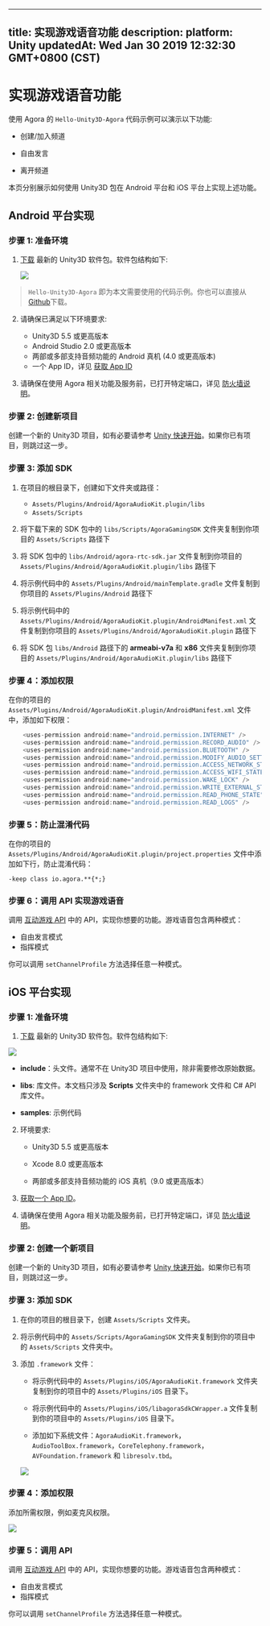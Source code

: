
---
title: 实现游戏语音功能
description: 
platform: Unity
updatedAt: Wed Jan 30 2019 12:32:30 GMT+0800 (CST)
---
# 实现游戏语音功能
使用 Agora 的 `Hello-Unity3D-Agora` 代码示例可以演示以下功能:

-   创建/加入频道

-   自由发言

-   离开频道

本页分别展示如何使用 Unity3D 包在 Android 平台和 iOS 平台上实现上述功能。

## Android 平台实现
### 步骤 1: 准备环境

1.  [下载](https://docs.agora.io/cn/Agora%20Platform/downloads) 最新的 Unity3D 软件包。软件包结构如下:

    ![](https://web-cdn.agora.io/docs-files/1548830935872)

> `Hello-Unity3D-Agora` 即为本文需要使用的代码示例。你也可以直接从 [Github](https://github.com/AgoraIO/Voice-Call-for-Mobile-Gaming/tree/master/Basic-Voice-Call-for-Gaming/Hello-Unity3D-Agora)下载。

2.  请确保已满足以下环境要求:

    -   Unity3D 5.5 或更高版本
    -   Android Studio 2.0 或更高版本
    -   两部或多部支持音频功能的 Android 真机 \(4.0 或更高版本\)
    -   一个 App ID，详见 [获取 App ID](../../cn/Interactive%20Gaming/token.md)

3.  请确保在使用 Agora 相关功能及服务前，已打开特定端口，详见 [防火墙说明](../../cn/Agora%20Platform/firewall.md)。


### 步骤 2: 创建新项目

创建一个新的 Unity3D 项目，如有必要请参考 [Unity 快速开始](https://docs.unity3d.com/2018.2/Documentation/Manual/GettingStarted.html)。如果你已有项目，则跳过这一步。


### 步骤 3: 添加 SDK

1. 在项目的根目录下，创建如下文件夹或路径：

	- `Assets/Plugins/Android/AgoraAudioKit.plugin/libs`
	- `Assets/Scripts`

2. 将下载下来的 SDK 包中的 `libs/Scripts/AgoraGamingSDK` 文件夹复制到你项目的 `Assets/Scripts` 路径下
3. 将 SDK 包中的 `libs/Android/agora-rtc-sdk.jar` 文件复制到你项目的 `Assets/Plugins/Android/AgoraAudioKit.plugin/libs` 路径下
4. 将示例代码中的 `Assets/Plugins/Android/mainTemplate.gradle` 文件复制到你项目的 `Assets/Plugins/Android` 路径下
5. 将示例代码中的 `Assets/Plugins/Android/AgoraAudioKit.plugin/AndroidManifest.xml` 文件复制到你项目的 `Assets/Plugins/Android/AgoraAudioKit.plugin` 路径下
6. 将 SDK 包 `libs/Android` 路径下的 **armeabi-v7a** 和 **x86** 文件夹复制到你项目的 `Assets/Plugins/Android/AgoraAudioKit.plugin/libs` 路径下

### 步骤 4：添加权限

在你的项目的 `Assets/Plugins/Android/AgoraAudioKit.plugin/AndroidManifest.xml` 文件中，添加如下权限：

```C#
    <uses-permission android:name="android.permission.INTERNET" />
    <uses-permission android:name="android.permission.RECORD_AUDIO" />
    <uses-permission android:name="android.permission.BLUETOOTH" />
    <uses-permission android:name="android.permission.MODIFY_AUDIO_SETTINGS" />
    <uses-permission android:name="android.permission.ACCESS_NETWORK_STATE" />
    <uses-permission android:name="android.permission.ACCESS_WIFI_STATE" />
    <uses-permission android:name="android.permission.WAKE_LOCK" />
    <uses-permission android:name="android.permission.WRITE_EXTERNAL_STORAGE" />
    <uses-permission android:name="android.permission.READ_PHONE_STATE" />
    <uses-permission android:name="android.permission.READ_LOGS" />
```

### 步骤 5：防止混淆代码

在你的项目的 `Assets/Plugins/Android/AgoraAudioKit.plugin/project.properties` 文件中添加如下行，防止混淆代码：

```
-keep class io.agora.**{*;}
```

### 步骤 6：调用 API 实现游戏语音

调用 [互动游戏 API](../../cn/API%20Reference/game_unity.md) 中的 API，实现你想要的功能。游戏语音包含两种模式：

- 自由发言模式
- 指挥模式

你可以调用 `setChannelProfile` 方法选择任意一种模式。

## iOS 平台实现

### 步骤 1: 准备环境

1.  [下载](https://docs.agora.io/cn/Agora%20Platform/downloads) 最新的 Unity3D 软件包。软件包结构如下:

![](https://web-cdn.agora.io/docs-files/1548829843264)

-   **include**：头文件。通常不在 Unity3D 项目中使用，除非需要修改原始数据。

-   **libs**: 库文件。本文档只涉及 **Scripts** 文件夹中的 framework 文件和 C\# API 库文件。

-   **samples**: 示例代码

2.  环境要求:

    -   Unity3D 5.5 或更高版本

    -   Xcode 8.0 或更高版本

    -   两部或多部支持音频功能的 iOS 真机（9.0 或更高版本）

3. [获取一个 App ID](../../cn/Interactive%20Gaming/token.md)。

4. 请确保在使用 Agora 相关功能及服务前，已打开特定端口，详见 [防火墙说明](../../cn/Agora%20Platform/firewall.md)。


### 步骤 2: 创建一个新项目

创建一个新的 Unity3D 项目，如有必要请参考 [Unity 快速开始](https://docs.unity3d.com/2018.2/Documentation/Manual/GettingStarted.html)。如果你已有项目，则跳过这一步。


### 步骤 3: 添加 SDK

1.  在你的项目的根目录下，创建 `Assets/Scripts` 文件夹。

2.  将示例代码中的 `Assets/Scripts/AgoraGamingSDK` 文件夹复制到你的项目中的 `Assets/Scripts` 文件夹中。

3.  添加 `.framework` 文件：

    -   将示例代码中的 `Assets/Plugins/iOS/AgoraAudioKit.framework` 文件夹复制到你的项目中的 `Assets/Plugins/iOS` 目录下。

    -   将示例代码中的 `Assets/Plugins/iOS/libagoraSdkCWrapper.a` 文件复制到你的项目中的 `Assets/Plugins/iOS` 目录下。

    -   添加如下系统文件：`AgoraAudioKit.framework`，`AudioToolBox.framework`，`CoreTelephony.framework`，`AVFoundation.framework` 和 `libresolv.tbd`。

    ![](https://web-cdn.agora.io/docs-files/1543568568723)

### 步骤 4：添加权限

添加所需权限，例如麦克风权限。

![](https://web-cdn.agora.io/docs-files/1543568604885)


### 步骤 5：调用 API

调用 [互动游戏 API](../../cn/API%20Reference/game_unity.md) 中的 API，实现你想要的功能。游戏语音包含两种模式：

- 自由发言模式
- 指挥模式

你可以调用 `setChannelProfile` 方法选择任意一种模式。





